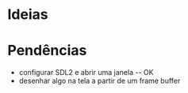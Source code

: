 # Ideias

# Pendências

* configurar SDL2 e abrir uma janela -- OK
* desenhar algo na tela a partir de um frame buffer
